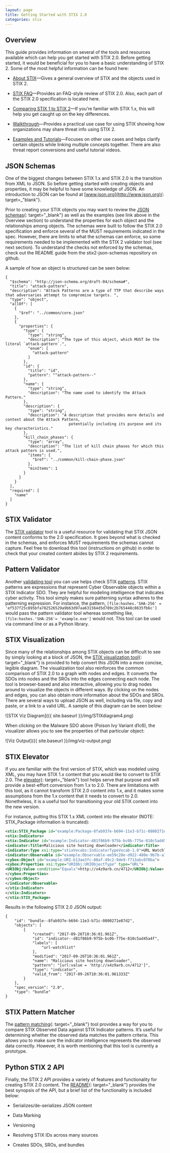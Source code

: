 ```yaml
---
layout: page
title: Getting Started with STIX 2.0
categories: stix
---
```


## Overview

This guide provides information on several of the tools and resources available which can help you get started with STIX 2.0. Before getting started, it would be beneficial for you to have a basic understanding of STIX 2. Some of the most helpful information can be found here:

-   [About STIX](about)—Gives a general overview of STIX and the objects used in STIX 2.

-   [STIX FAQ](../faq)—Provides an FAQ-style review of STIX 2.0. Also, each part of the STIX 2.0 specification is located here.

-   [Comparing STIX 1 to STIX 2](compare)—If you’re familiar with STIX 1.x, this will help you get caught up on the key differences.

-   [Walkthrough](walkthrough)—Provides a practical use case for using STIX showing how organizations may share threat info using STIX 2.

-   [Examples and Tutorials](examples)—Focuses on other use cases and helps clarify certain objects while linking multiple concepts together. There are also threat report conversions and useful tutorial videos.

## JSON Schemas

One of the biggest changes between STIX 1.x and STIX 2.0 is the transition from XML to JSON. So before getting started with creating objects and properties, it may be helpful to have some knowledge of JSON. An introduction to JSON can be found at [www.json.org](http://www.json.org){: target=_"blank"}.

Prior to creating your STIX objects you may want to review the [JSON schemas]( https://github.com/oasis-open/cti-stix2-json-schemas){: target="_blank"} as well as the examples (see link above in the Overview section) to understand the properties for each object and the relationships among objects. The schemas were built to follow the STIX 2.0 specification and enforce several of the MUST requirements indicated in the spec. However, there are limits to what the schemas can enforce, so some requirements needed to be implemented with the STIX 2 validator tool (see next section). To understand the checks not enforced by the schemas, check out the README guide from the stix2-json-schemas repository on github.

A sample of how an object is structured can be seen below:

```
{
  "$schema": "http://json-schema.org/draft-04/schema#",
  "title": "attack-pattern",
  "description": "Attack Patterns are a type of TTP that describe ways that adversaries attempt to compromise targets. ",
  "type": "object",
  "allOf": [
    {
      "$ref": "../common/core.json"
    },
    {
      "properties": {
        "type": {
          "type": "string",
          "description": "The type of this object, which MUST be the literal `attack-pattern`.",
          "enum": [
            "attack-pattern"
          ]
        },
        "id": {
          "title": "id",
          "pattern": "^attack-pattern--"
        },
        "name": {
          "type": "string",
          "description": "The name used to identify the Attack Pattern."
        },
        "description": {
          "type": "string",
          "description": "A description that provides more details and context about the Attack Pattern, 
                            potentially including its purpose and its key characteristics."
        },
        "kill_chain_phases": {
          "type": "array",
          "description": "The list of kill chain phases for which this attack pattern is used.",
          "items": {
            "$ref": "../common/kill-chain-phase.json"
          },
          "minItems": 1
        }
      }
    }
  ],
  "required": [
    "name"
  ]
}
```

## STIX Validator

The [STIX validator](https://github.com/oasis-open/cti-stix-validator) tool is a useful resource for validating that STIX JSON content conforms to the 2.0 specification. It goes beyond what is checked in the schemas, and enforces MUST requirements the schemas cannot capture. Feel free to download this tool (instructions on github) in order to check that your created content abides by STIX 2 requirements.

## Pattern Validator

Another [validating tool](https://github.com/oasis-open/cti-pattern-validator) you can use helps check STIX [patterns](https://docs.google.com/document/d/1nK1RXcE2aMvQoG1Kgr3aTBtHZ1IyehzOk7vU0n5FUGY/pub). STIX patterns are expressions that represent Cyber Observable objects within a STIX Indicator SDO. They are helpful for modeling intelligence that indicates cyber activity. This tool simply makes sure patterning syntax adheres to the patterning expression. For instance, the pattern, ```[file:hashes.'SHA-256' = 'ef537f25c895bfa782526529a9b63d97aa631564d5d789c2b765448c8635fb6c']``` would pass the pattern validator tool whereas something like, ```[file:hashes.'SHA-256'= 'example.exe']``` would not. This tool can be used via command line or as a Python library.

## STIX Visualization

Since many of the relationships among STIX objects can be difficult to see by simply looking at a block of JSON, the [STIX visualization tool](https://oasis-open.github.io/cti-stix-visualization/){: target="_blank"} is provided to help convert this JSON into a more concise, legible diagram. The visualization tool also reinforces the common comparison of STIX 2.0 to a graph with nodes and edges. It converts the SDOs into nodes and the SROs into the edges connecting each node. The tool is browser-based and also interactive, allowing you to drag nodes around to visualize the objects in different ways. By clicking on the nodes and edges, you can also obtain more information about the SDOs and SROs. There are several ways to upload JSON as well, including via file, copy and paste, or a link to a valid URL. A sample of this diagram can be seen below:

<div class="center-block text-center" markdown="span">
    ![STIX Viz Diagram]({{ site.baseurl }}/img/STIXdiagram4.png)
</div>

When clicking on the Malware SDO above (Poison Ivy Variant d1c6), the visualizer allows you to see the properties of that particular object:

<div class="center-block text-center" markdown="span">
    ![Viz Output]({{ site.baseurl }}/img/viz-output.png)
</div>

## STIX Elevator

If you are familiar with the first version of STIX, which was modeled using XML, you may have STIX 1.x content that you would like to convert to STIX 2.0. The [elevator](https://github.com/oasis-open/cti-stix-elevator){: target=_"blank"} tool helps serve that purpose and will provide a best-effort conversion from 1.x to 2.0. There are limitations with this tool, as it cannot transform STIX 2.0 content into 1.x, and it makes some assumptions from the 1.x content that it needs to convert to 2.0. Nonetheless, it is a useful tool for transitioning your old STIX content into the new version.

For instance, putting this STIX 1.x XML content into the elevator (NOTE: STIX_Package information is truncated):
```xml
<stix:STIX_Package id="example:Package-8fab937e-b694-11e3-b71c-0800271e87d2" version="1.2">
<stix:Indicators>
<stix:Indicator id="example:Indicator-d81f86b9-975b-bc0b-775e-810c5ad45a4f" xsi:type="indicator:IndicatorType">
<indicator:Title>Malicious site hosting downloader</indicator:Title>
<indicator:Type xsi:type="stixVocabs:IndicatorTypeVocab-1.0">URL Watchlist</indicator:Type>
<indicator:Observable id="example:Observable-ee59c28e-d922-480e-9b7b-a79502696505">
<cybox:Object id="example:URI-b13ae3fc-80af-49c2-9de9-f713abc070ba">
<cybox:Properties xsi:type="URIObj:URIObjectType" type="URL">
<URIObj:Value condition="Equals">http://x4z9arb.cn/4712</URIObj:Value>
</cybox:Properties>
</cybox:Object>
</indicator:Observable>
</stix:Indicator>
</stix:Indicators>
</stix:STIX_Package>
```

Results in the following STIX 2.0 JSON output:
```
{
    "id": "bundle--8fab937e-b694-11e3-b71c-0800271e87d2",
    "objects": [
        {
            "created": "2017-09-26T10:36:01.961Z",
            "id": "indicator--d81f86b9-975b-bc0b-775e-810c5ad45a4f",
            "labels": [
                "url-watchlist"
            ],
            "modified": "2017-09-26T10:36:01.961Z",
            "name": "Malicious site hosting downloader",
            "pattern": "[url:value = 'http://x4z9arb.cn/4712']",
            "type": "indicator",
            "valid_from": "2017-09-26T10:36:01.961333Z"
        }
    ],
    "spec_version": "2.0",
    "type": "bundle"
}
```

## STIX Pattern Matcher
The [pattern matching](https://github.com/oasis-open/cti-pattern-matcher){: target="_blank"} tool provides a way for you to compare STIX Observed Data against STIX Indicator patterns. It’s useful for determining whether the observed data matches the pattern criteria. This allows you to make sure the indicator intelligence represents the observed data correctly. However, it is worth mentioning that this tool is currently a prototype.

## Python STIX 2 API

Finally, the STIX 2 API provides a variety of features and functionality for creating STIX 2.0 content. The [README](https://github.com/oasis-open/cti-python-stix2\#cti-python-stix2){: target="_blank"} provides the best synopsis of the API, but a brief list of the functionality is included below:

-   Serializes/de-serializes JSON content

-   Data Marking

-   Versioning

-   Resolving STIX IDs across many sources

-   Creates SDOs, SROs, and bundles
